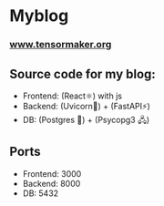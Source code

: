 # Myblog
### <a href="www.tensormaker.org/">www.tensormaker.org</a>

## Source code for my blog:

- Frontend: (React⚛) with js
- Backend: (Uvicorn﻿🦄﻿) + (FastAPI﻿⚡﻿)
- DB: (Postgres ﻿🐘﻿) + (Psycopg3 🖧)

## Ports
- Frontend: 3000
- Backend: 8000
- DB: 5432
